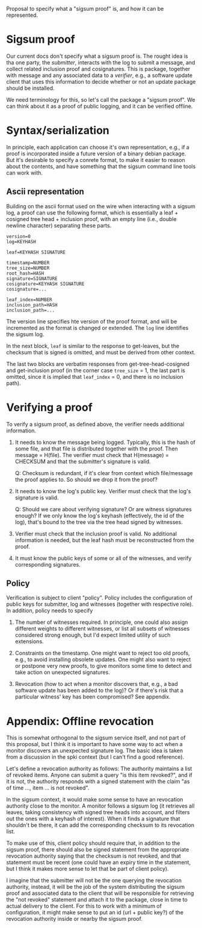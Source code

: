 Proposal to specify what a "sigsum proof" is, and how it can be
represented.

# Sigsum proof

Our current docs don't specify what a sigsum proof is. The rought idea
is tha one party, the *submitter*, interacts with the log to submit
a message, and collect related inclusion proof and cosignatures. This
is package, together with message and any associated data to a
*verifier*, e.g., a software update client that uses this information
to decide whether or not an update package should be installed.

We need terminology for this, so let's call the package a "sigsum
proof". We can think about it as a proof of public logging, and it can
be verified offline.

# Syntax/serialization

In principle, each application can choose it's own representation,
e.g., if a proof is incorporated inside a future version of a binary
debian package. But it's desirable to specify a conrete format, to
make it easier to reason about the contents, and have something that
the sigsum command line tools can work with.

## Ascii representation

Building on the ascii format used on the wire when interacting with a
sigsum log, a proof can use the following format, which is essentially
a leaf + cosigned tree head + inclusion proof, with an empty line
(i.e., double newline character) separating these parts.

```
version=0
log=KEYHASH

leaf=KEYHASH SIGNATURE

timestamp=NUMBER
tree_size=NUMBER
root_hash=HASH
signature=SIGNATURE
cosignature=KEYHASH SIGNATURE
cosignature=...

leaf_index=NUMBER
inclusion_path=HASH
inclusion_path=...
```

The version line specifies hte version of the proof format, and will
be incremented as the format is changed or extended. The `log` line
identifies the sigsum log.

In the next block, `leaf` is similar to the response to get-leaves, but
the checksum that is signed is omitted, and must be derived from other
context.

The last two blocks are verbatim responses from get-tree-head-cosigned
and get-inclusion proof (in the corner case `tree_size` = 1, the last
part is omitted, since it is implied that `leaf_index` = 0, and there
is no inclusion path).

# Verifying a proof

To verify a sigsum proof, as defined above, the verifier needs
additional information.

1. It needs to know the message being logged. Typically, this is the
   hash of some file, and that file is distributed together with the
   proof. Then message = H(file). The verifier must check that
   H(message) = CHECKSUM and that the submitter's signature is valid.
   
   Q: Checksum is redundant, if it's clear from context which
   file/message the proof applies to. So should we drop it from the
   proof?

2. It needs to know the log's public key. Verifier must check that the
   log's signature is valid.
   
   Q: Should we care about verifying signature? Or are witness
   signatures enough? If we only know the log's keyhash (effectively,
   the id of the log), that's bound to the tree via the tree head
   signed by witnesses.
   
3. Verifier must check that the inclusion proof is valid. No
   additional information is needed, but the leaf hash must be
   reconstructed from the proof.
   
4. It must know the public keys of some or all of the witnesses, and
   verify corresponding signatures.
   
## Policy

Verification is subject to client "policy". Policy includes the
configuration of public keys for submitter, log and witnesses
(together with respective role). In addition, policy needs to specify

1. The number of witnesses required. In principle, one could also
   assign different weights to different witnesses, or list all
   subsets of witnesses considered strong enough, but I'd expect
   limited utility of such extensions.
   
2. Constraints on the timestamp. One might want to reject too old
   proofs, e.g., to avoid installing obsolete updates. One might also
   want to reject or postpone very new proofs, to give monitors some
   time to detect and take action on unexpected signatures.
   
3. Revocation (how to act when a monitor discovers that, e.g., a bad
   software update has been added to the log)? Or if there's risk that
   a particular witness' key has been compromised? See appendix.
   
# Appendix: Offline revocation

This is somewhat orthogonal to the sigsum service itself, and not part
of this proposal, but I think it is important to have some way to act
when a monitor discovers an unexpected signature log. The basic idea
is taken from a discussion in the spki context (but I can't find a
good reference).

Let's define a revocation authority as follows: The authority
maintains a list of revoked items. Anyone can submit a query "is this
item revoked?", and if it is not, the authority responds with a signed
statement with the claim "as of time ..., item ... is not revoked".

In the sigsum context, it would make some sense to have an revocation
authority close to the monitor. A monitor follows a sigsum log (it
retrieves all leaves, taking consistency with signed tree heads into
account, and filters out the ones with a keyhash of interest). When it
finds a signature that shouldn't be there, it can add the
corresponding checksum to its revocation list.

To make use of this, client policy should require that, in addition to
the sigsum proof, there should also be signed statement from the
appropriate revocation authority saying that the checksum is not
revoked, and that statement must be recent (one could have an expiry
time in the statement, but I think it makes more sense to let that be
part of client policy).

I imagine that the submitter will not be the one querying the
revocation authority, instead, it will be the job of the system
distributing the sigsum proof and associated data to the client that
will be responsible for retrieving the "not revoked" statement and
attach it to the package, close in time to actual delivery to the
client. For this to work with a minimum of configuration, it might
make sense to put an id (url + public key?) of the revocation
authority inside or nearby the sigsum proof.
